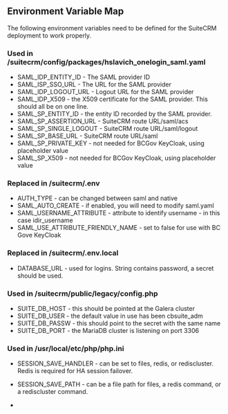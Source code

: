## Environment Variable Map

The following environment variables need to be defined for the SuiteCRM deployment to work properly.

### Used in /suitecrm/config/packages/hslavich_onelogin_saml.yaml

- SAML_IDP_ENTITY_ID - The SAML provider ID
- SAML_ISP_SSO_URL - The URL for the SAML provider
- SAML_IDP_LOGOUT_URL - Logout URL for the SAML provider
- SAML_IDP_X509 - the X509 certificate for the SAML provider. This should all be on one line.
- SAML_SP_ENTITY_ID - the entity ID recorded by the SAML provider.
- SAML_SP_ASSERTION_URL - SuiteCRM route URL/saml/acs
- SAML_SP_SINGLE_LOGOUT - SuiteCRM route URL/saml/logout
- SAML_SP_BASE_URL - SuiteCRM route URL/saml
- SAML_SP_PRIVATE_KEY - not needed for BCGov KeyCloak, using placeholder value
- SAML_SP_X509 - not needed for BCGov KeyCloak, using placeholder value

### Replaced in /suitecrm/.env 

- AUTH_TYPE - can be changed between saml and native
- SAML_AUTO_CREATE - if enabled, you will need to modify saml.yaml
- SAML_USERNAME_ATTRIBUTE - attribute to identify username - in this case idir_username
- SAML_USE_ATTRIBUTE_FRIENDLY_NAME - set to false for use with BC Gove KeyCloak

### Replaced in /suitecrm/.env.local

- DATABASE_URL - used for logins. String contains password, a secret should be used.

### Used in /suitecrm/public/legacy/config.php

- SUITE_DB_HOST - this should be pointed at the Galera cluster
- SUITE_DB_USER - the default value in use has been cbsuite_adm
- SUITE_DB_PASSW - this should point to the secret with the same name 
- SUITE_DB_PORT - the MariaDB cluster is listening on port 3306

### Used in /usr/local/etc/php/php.ini

- SESSION_SAVE_HANDLER - can be set to files, redis, or rediscluster. Redis is required for HA session failover.
- SESSION_SAVE_PATH - can be a file path for files, a redis command, or a rediscluster command.

- 
